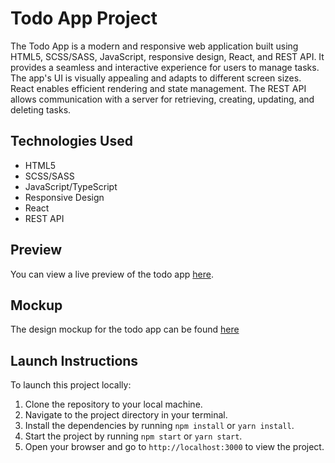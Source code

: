 # Todo App Project

The Todo App is a modern and responsive web application built using HTML5, SCSS/SASS, JavaScript, responsive design, React, and REST API. It provides a seamless and interactive experience for users to manage tasks. The app's UI is visually appealing and adapts to different screen sizes. React enables efficient rendering and state management. The REST API allows communication with a server for retrieving, creating, updating, and deleting tasks.

## Technologies Used

- HTML5
- SCSS/SASS
- JavaScript/TypeScript
- Responsive Design
- React
- REST API

## Preview

You can view a live preview of the todo app [here](https://vlad4567.github.io/todo_app/).

## Mockup

The design mockup for the todo app can be found [here](https://mate-academy.github.io/react_todo-app-with-api/)

## Launch Instructions

To launch this project locally:

1. Clone the repository to your local machine.
2. Navigate to the project directory in your terminal.
3. Install the dependencies by running `npm install` or `yarn install`.
4. Start the project by running `npm start` or `yarn start`.
5. Open your browser and go to `http://localhost:3000` to view the project.

